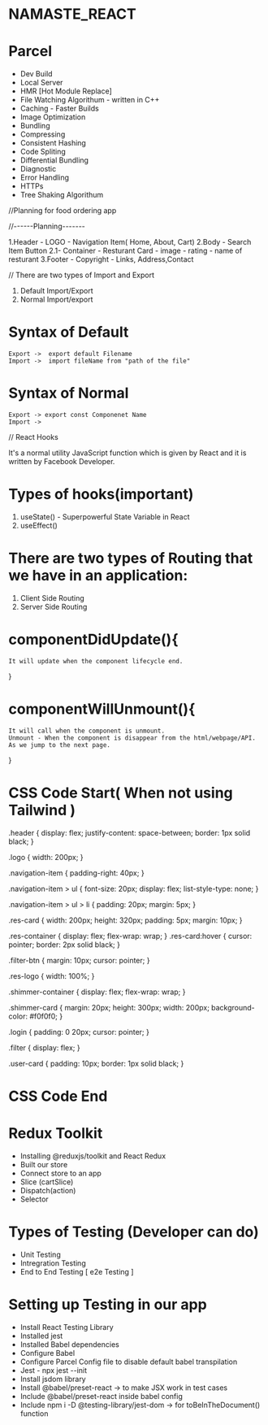 # NAMASTE_REACT

# Parcel

- Dev Build
- Local Server
- HMR [Hot Module Replace]
- File Watching Algorithum - written in C++
- Caching - Faster Builds
- Image Optimization
- Bundling
- Compressing
- Consistent Hashing
- Code Spliting
- Differential Bundling
- Diagnostic
- Error Handling
- HTTPs
- Tree Shaking Algorithum

//Planning for food ordering app

//------Planning-------

1.Header - LOGO - Navigation Item( Home, About, Cart)
2.Body - Search Item Button
2.1- Container - Resturant Card - image - rating - name of resturant
3.Footer - Copyright - Links, Address,Contact

// There are two types of Import and Export

1. Default Import/Export
2. Normal Import/export

# Syntax of Default

    Export ->  export default Filename
    Import ->  import fileName from "path of the file"

# Syntax of Normal

    Export -> export const Componenet Name
    Import ->

// React Hooks

It's a normal utility JavaScript function which is given by React and it is written by Facebook Developer.

# Types of hooks(important)

1. useState() - Superpowerful State Variable in React
2. useEffect()

# There are two types of Routing that we have in an application:

1. Client Side Routing
2. Server Side Routing

# componentDidUpdate(){
    It will update when the component lifecycle end. 
  }

# componentWillUnmount(){
    It will call when the component is unmount.
    Unmount - When the component is disappear from the html/webpage/API. As we jump to the next page. 
  }

# CSS Code Start( When not using Tailwind )
.header {
  display: flex;
  justify-content: space-between;
  border: 1px solid black;
}

.logo {
  width: 200px;
}

.navigation-item {
  padding-right: 40px;
}

.navigation-item > ul {
  font-size: 20px;
  display: flex;
  list-style-type: none;
}

.navigation-item > ul > li {
  padding: 20px;
  margin: 5px;
}

.res-card {
  width: 200px;
  height: 320px;
  padding: 5px;
  margin: 10px;
}

.res-container {
  display: flex;
  flex-wrap: wrap;
}
.res-card:hover {
  cursor: pointer;
  border: 2px solid black;
}

.filter-btn {
  margin: 10px;
  cursor: pointer;
}

.res-logo {
  width: 100%;
}

.shimmer-container {
  display: flex;
  flex-wrap: wrap;
}

.shimmer-card {
  margin: 20px;
  height: 300px;
  width: 200px;
  background-color: #f0f0f0;
}

.login {
  padding: 0 20px;
  cursor: pointer;
}

.filter {
  display: flex;
}

.user-card {
  padding: 10px;
  border: 1px solid black;
}
# CSS Code End

# Redux Toolkit

- Installing @reduxjs/toolkit and React Redux
- Built our store
- Connect store to an app
- Slice (cartSlice) 
- Dispatch(action)
- Selector

# Types of Testing (Developer can do)
- Unit Testing
- Intregration Testing
- End to End Testing [ e2e Testing ]

# Setting up Testing in our app

- Install React Testing Library
- Installed jest
- Installed Babel dependencies
- Configure Babel
- Configure Parcel Config file to disable default babel transpilation
- Jest - npx jest --init
- Install jsdom library
- Install @babel/preset-react -> to make JSX work in test cases
- Include @babel/preset-react inside babel config
- Include npm i -D @testing-library/jest-dom -> for toBeInTheDocument() function

